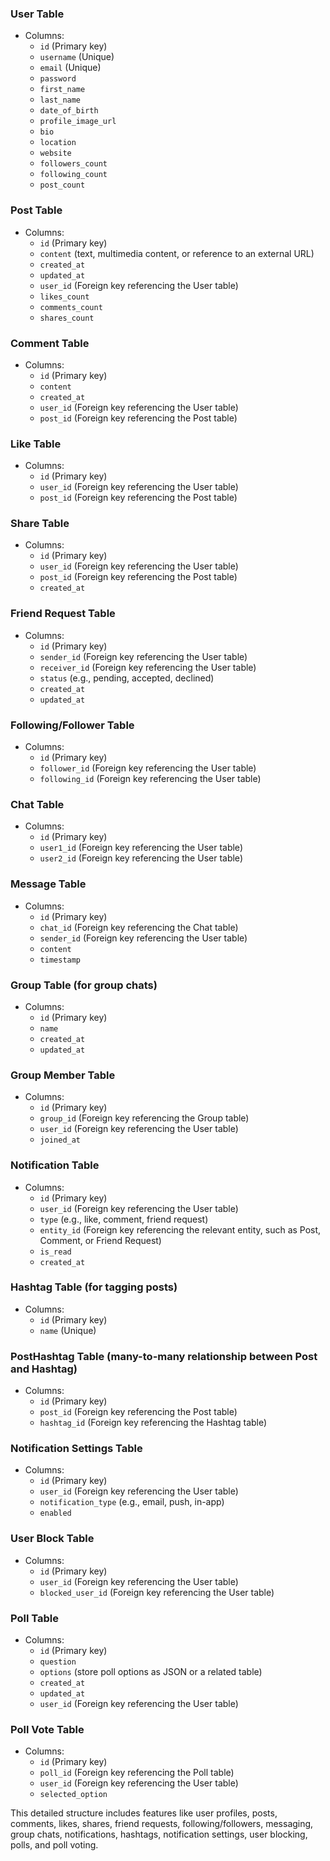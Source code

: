 ### User Table

- Columns:
  - `id` (Primary key)
  - `username` (Unique)
  - `email` (Unique)
  - `password`
  - `first_name`
  - `last_name`
  - `date_of_birth`
  - `profile_image_url`
  - `bio`
  - `location`
  - `website`
  - `followers_count`
  - `following_count`
  - `post_count`

### Post Table

- Columns:
  - `id` (Primary key)
  - `content` (text, multimedia content, or reference to an external URL)
  - `created_at`
  - `updated_at`
  - `user_id` (Foreign key referencing the User table)
  - `likes_count`
  - `comments_count`
  - `shares_count`

### Comment Table

- Columns:
  - `id` (Primary key)
  - `content`
  - `created_at`
  - `user_id` (Foreign key referencing the User table)
  - `post_id` (Foreign key referencing the Post table)

### Like Table

- Columns:
  - `id` (Primary key)
  - `user_id` (Foreign key referencing the User table)
  - `post_id` (Foreign key referencing the Post table)

### Share Table

- Columns:
  - `id` (Primary key)
  - `user_id` (Foreign key referencing the User table)
  - `post_id` (Foreign key referencing the Post table)
  - `created_at`

### Friend Request Table

- Columns:
  - `id` (Primary key)
  - `sender_id` (Foreign key referencing the User table)
  - `receiver_id` (Foreign key referencing the User table)
  - `status` (e.g., pending, accepted, declined)
  - `created_at`
  - `updated_at`

### Following/Follower Table

- Columns:
  - `id` (Primary key)
  - `follower_id` (Foreign key referencing the User table)
  - `following_id` (Foreign key referencing the User table)

### Chat Table

- Columns:
  - `id` (Primary key)
  - `user1_id` (Foreign key referencing the User table)
  - `user2_id` (Foreign key referencing the User table)

### Message Table

- Columns:
  - `id` (Primary key)
  - `chat_id` (Foreign key referencing the Chat table)
  - `sender_id` (Foreign key referencing the User table)
  - `content`
  - `timestamp`

### Group Table (for group chats)

- Columns:
  - `id` (Primary key)
  - `name`
  - `created_at`
  - `updated_at`

### Group Member Table

- Columns:
  - `id` (Primary key)
  - `group_id` (Foreign key referencing the Group table)
  - `user_id` (Foreign key referencing the User table)
  - `joined_at`

### Notification Table

- Columns:
  - `id` (Primary key)
  - `user_id` (Foreign key referencing the User table)
  - `type` (e.g., like, comment, friend request)
  - `entity_id` (Foreign key referencing the relevant entity, such as Post, Comment, or Friend Request)
  - `is_read`
  - `created_at`

### Hashtag Table (for tagging posts)

- Columns:
  - `id` (Primary key)
  - `name` (Unique)

### PostHashtag Table (many-to-many relationship between Post and Hashtag)

- Columns:
  - `id` (Primary key)
  - `post_id` (Foreign key referencing the Post table)
  - `hashtag_id` (Foreign key referencing the Hashtag table)

### Notification Settings Table

- Columns:
  - `id` (Primary key)
  - `user_id` (Foreign key referencing the User table)
  - `notification_type` (e.g., email, push, in-app)
  - `enabled`

### User Block Table

- Columns:
  - `id` (Primary key)
  - `user_id` (Foreign key referencing the User table)
  - `blocked_user_id` (Foreign key referencing the User table)

### Poll Table

- Columns:
  - `id` (Primary key)
  - `question`
  - `options` (store poll options as JSON or a related table)
  - `created_at`
  - `updated_at`
  - `user_id` (Foreign key referencing the User table)

### Poll Vote Table

- Columns:
  - `id` (Primary key)
  - `poll_id` (Foreign key referencing the Poll table)
  - `user_id` (Foreign key referencing the User table)
  - `selected_option`

This detailed structure includes features like user profiles, posts, comments, likes, shares, friend requests, following/followers, messaging, group chats, notifications, hashtags, notification settings, user blocking, polls, and poll voting.
